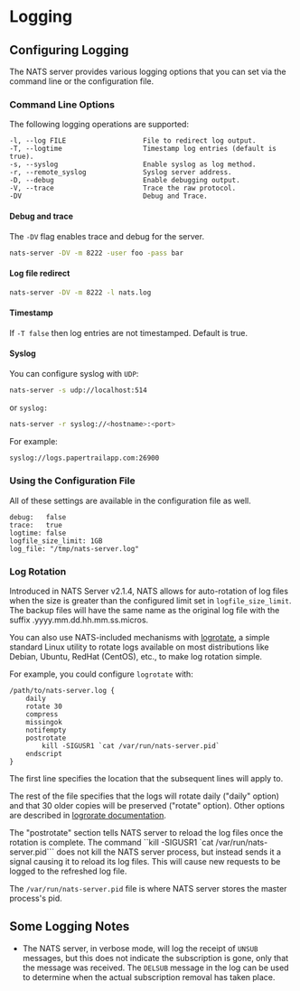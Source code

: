 # Logging

## Configuring Logging

The NATS server provides various logging options that you can set via the command line or the configuration file.

### Command Line Options

The following logging operations are supported:

```text
-l, --log FILE                   File to redirect log output.
-T, --logtime                    Timestamp log entries (default is true).
-s, --syslog                     Enable syslog as log method.
-r, --remote_syslog              Syslog server address.
-D, --debug                      Enable debugging output.
-V, --trace                      Trace the raw protocol.
-DV                              Debug and Trace.
```

#### Debug and trace

The `-DV` flag enables trace and debug for the server.

```bash
nats-server -DV -m 8222 -user foo -pass bar
```

#### Log file redirect

```bash
nats-server -DV -m 8222 -l nats.log
```

#### Timestamp

If `-T false` then log entries are not timestamped. Default is true.

#### Syslog

You can configure syslog with `UDP`:

```bash
nats-server -s udp://localhost:514
```

or `syslog:`

```bash
nats-server -r syslog://<hostname>:<port>
```

For example:

```bash
syslog://logs.papertrailapp.com:26900
```

### Using the Configuration File

All of these settings are available in the configuration file as well.

```text
debug:   false
trace:   true
logtime: false
logfile_size_limit: 1GB
log_file: "/tmp/nats-server.log"
```

### Log Rotation

Introduced in NATS Server v2.1.4, NATS allows for auto-rotation of log files when the size is greater than the configured limit set in `logfile_size_limit`. The backup files will have the same name as the original log file with the suffix .yyyy.mm.dd.hh.mm.ss.micros.

You can also use NATS-included mechanisms with [logrotate](https://github.com/logrotate/logrotate), a simple standard Linux utility to rotate logs available on most distributions like Debian, Ubuntu, RedHat \(CentOS\), etc., to make log rotation simple.

For example, you could configure `logrotate` with:

```text
/path/to/nats-server.log {
    daily
    rotate 30
    compress
    missingok
    notifempty
    postrotate
        kill -SIGUSR1 `cat /var/run/nats-server.pid`
    endscript
}
```

The first line specifies the location that the subsequent lines will apply to.

The rest of the file specifies that the logs will rotate daily \("daily" option\) and that 30 older copies will be preserved \("rotate" option\). Other options are described in [logrorate documentation](https://linux.die.net/man/8/logrotate).

The "postrotate" section tells NATS server to reload the log files once the rotation is complete. The command ``kill -SIGUSR1 `cat /var/run/nats-server.pid```  does not kill the NATS server process, but instead sends it a signal causing it to reload its log files. This will cause new requests to be logged to the refreshed log file.

The `/var/run/nats-server.pid` file is where NATS server stores the master process's pid.

## Some Logging Notes

* The NATS server, in verbose mode, will log the receipt of `UNSUB` messages, but this does not indicate the subscription is gone, only that the message was received. The `DELSUB` message in the log can be used to determine when the actual subscription removal has taken place.

